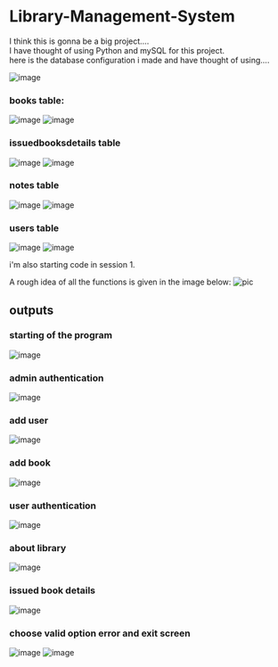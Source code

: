 # Library-Management-System
I think this is gonna be a big project....  
I have thought of using Python and mySQL for this project.  
here is the database configuration i made and have thought of using....  

![image](https://github.com/user-attachments/assets/f9cf85d3-eab6-482a-86a7-43dd576d5b7a)

### books table:
![image](https://github.com/user-attachments/assets/45a440dd-d3b5-4824-b7a6-9799a7a96845)
![image](https://github.com/user-attachments/assets/e8285ba4-b241-402a-8374-330e2931d3fe)

### issuedbooksdetails table
![image](https://github.com/user-attachments/assets/7b6a291c-f3d9-4194-8a87-a73ff6c8148d)
![image](https://github.com/user-attachments/assets/1e723b02-5197-40b3-a720-9f8331895553)

### notes table
![image](https://github.com/user-attachments/assets/3b1ebf9a-e92c-4757-ab66-b01dde97a1dd)
![image](https://github.com/user-attachments/assets/a5e893b2-3b50-4607-bda3-424283bc8632)

### users table
![image](https://github.com/user-attachments/assets/ce4170a1-bff7-49ce-8fce-53aa166ed0fc)
![image](https://github.com/user-attachments/assets/81587569-1db0-4369-b737-2d67b9ae4ac1)

i'm also starting code in session 1.

A rough idea of all the functions is given in the image below:
![pic](https://github.com/user-attachments/assets/edfdc4f6-99da-4c2a-8e34-2a0ffb6e04a3)

## outputs
### starting of the program
![image](https://github.com/user-attachments/assets/977eff17-3da0-445c-a323-d35de41d2bdc)
### admin authentication
![image](https://github.com/user-attachments/assets/6266072e-7c6b-4649-8c55-1f345429899d)
### add user
![image](https://github.com/user-attachments/assets/6ed4e3f2-34ef-45e5-9a7b-97b63c85bc5a)
### add book
![image](https://github.com/user-attachments/assets/b17f6dd7-6d70-4125-8d19-269a981ab115)
### user authentication
![image](https://github.com/user-attachments/assets/4081a911-3c8d-423e-8b55-e98db869708c)
### about library
![image](https://github.com/user-attachments/assets/767bbdcd-873b-4426-9c54-ed2af86ecbad)
### issued book details
![image](https://github.com/user-attachments/assets/c39962fe-00a8-4f3f-842a-f8cd754bbd88)
### choose valid option error and exit screen
![image](https://github.com/user-attachments/assets/77c07f4e-efc8-4498-ba91-82c2d5d1ae2b)
![image](https://github.com/user-attachments/assets/a9c293de-dd63-481a-9bb1-4e4e084bf760)




